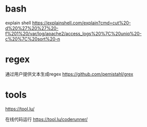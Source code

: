 # bash
explain shell
https://explainshell.com/explain?cmd=cut%20-d%20%27%20%27%20-f%201%20/var/log/apache2/access_logs%20%7C%20uniq%20-c%20%7C%20sort%20-n

# regex
通过用户提供文本生成regex
https://github.com/pemistahl/grex

# tools
https://tool.lu/

在线代码运行
https://tool.lu/coderunner/
